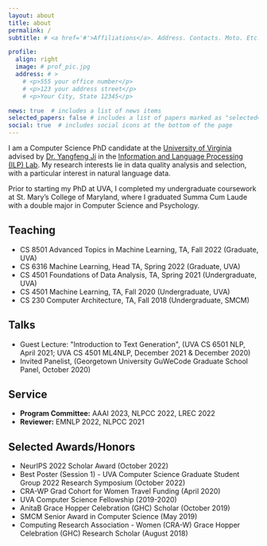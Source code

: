 ```yaml
---
layout: about
title: about
permalink: /
subtitle: # <a href='#'>Affiliations</a>. Address. Contacts. Moto. Etc.

profile:
  align: right
  image: # prof_pic.jpg
  address: # >
    # <p>555 your office number</p>
    # <p>123 your address street</p>
    # <p>Your City, State 12345</p>

news: true  # includes a list of news items
selected_papers: false # includes a list of papers marked as "selected={true}"
social: true  # includes social icons at the bottom of the page
---
```


I am a Computer Science PhD candidate at the <a href="https://engineering.virginia.edu/departments/computer-science">University of Virginia</a> advised by <a href="http://yangfengji.net/">Dr. Yangfeng Ji</a> in the <a href="https://uvanlp.org/">Information and Language Processing (ILP) Lab</a>. My research interests lie in data quality analysis and selection, with a particular interest in natural language data.

Prior to starting my PhD at UVA, I completed my undergraduate coursework at St. Mary’s College of Maryland, where I graduated Summa Cum Laude with a double major in Computer Science and Psychology.

<!-- Write your biography here. Tell the world about yourself. Link to your favorite [subreddit](http://reddit.com). You can put a picture in, too. The code is already in, just name your picture `prof_pic.jpg` and put it in the `img/` folder. -->

<!-- Put your address / P.O. box / other info right below your picture. You can also disable any these elements by editing `profile` property of the YAML header of your `_pages/about.md`. Edit `_bibliography/papers.bib` and Jekyll will render your [publications page](/al-folio/publications/) automatically. -->

<!-- Link to your social media connections, too. This theme is set up to use [Font Awesome icons](http://fortawesome.github.io/Font-Awesome/) and [Academicons](https://jpswalsh.github.io/academicons/), like the ones below. Add your Facebook, Twitter, LinkedIn, Google Scholar, or just disable all of them. -->

<h2> Teaching </h2>
<ul>
  <li> CS 8501 Advanced Topics in Machine Learning, TA, Fall 2022 (Graduate, UVA) </li>
  <li> CS 6316 Machine Learning, Head TA, Spring 2022 (Graduate, UVA) </li>
  <li> CS 4501 Foundations of Data Analysis, TA, Spring 2021 (Undergraduate, UVA) </li>
  <li> CS 4501 Machine Learning, TA, Fall 2020 (Undergraduate, UVA) </li>
  <li> CS 230 Computer Architecture, TA, Fall 2018 (Undergraduate, SMCM) </li>
</ul>

<h2> Talks </h2>
<ul>
  <li> Guest Lecture: "Introduction to Text Generation", (UVA CS 6501 NLP, April 2021; UVA CS 4501 ML4NLP, December 2021 & December 2020) </li>
  <li> Invited Panelist, (Georgetown University GuWeCode Graduate School Panel, October 2020) </li>
</ul>

<h2> Service </h2>
<ul>
  <li> <b> Program Committee:</b> AAAI 2023, NLPCC 2022, LREC 2022 </li>
  <li> <b> Reviewer:</b> EMNLP 2022, NLPCC 2021 </li>
</ul>

<h2> Selected Awards/Honors </h2>
<ul>
  <li> NeurIPS 2022 Scholar Award (October 2022) </li>
  <li> Best Poster (Session 1) - UVA Computer Science Graduate Student Group 2022 Research Symposium (October 2022) </li>
  <li> CRA-WP Grad Cohort for Women Travel Funding (April 2020) </li>
  <li> UVA Computer Science Fellowship (2019-2020) </li>
  <li> AnitaB Grace Hopper Celebration (GHC) Scholar (October 2019) </li>
  <li> SMCM Senior Award in Computer Science (May 2019) </li>
  <li> Computing Research Association - Women (CRA-W) Grace Hopper Celebration (GHC) Research Scholar (August 2018) </li>
</ul>

